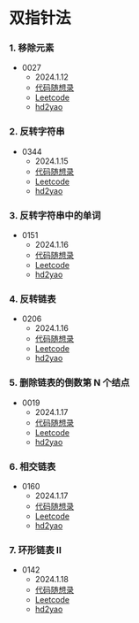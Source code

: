 # 双指针法

### 1. 移除元素
+ 0027
  + 2024.1.12
  + [代码随想录](https://www.programmercarl.com/0027.%E7%A7%BB%E9%99%A4%E5%85%83%E7%B4%A0.html#%E6%80%9D%E8%B7%AF)
  + [Leetcode](https://leetcode.cn/problems/remove-element/)
  + [hd2yao](https://github.com/hd2yao/leetcode/tree/master/array/0027.Remove-Element)

### 2. 反转字符串
+ 0344
  + 2024.1.15
  + [代码随想录](https://www.programmercarl.com/0344.%E5%8F%8D%E8%BD%AC%E5%AD%97%E7%AC%A6%E4%B8%B2.html#%E7%AE%97%E6%B3%95%E5%85%AC%E5%BC%80%E8%AF%BE)
  + [Leetcode](https://leetcode.cn/problems/reverse-string/)
  + [hd2yao](https://github.com/hd2yao/leetcode/tree/master/string/0344.Reverse-String)

### 3. 反转字符串中的单词
+ 0151
  + 2024.1.16
  + [代码随想录](https://www.programmercarl.com/0151.%E7%BF%BB%E8%BD%AC%E5%AD%97%E7%AC%A6%E4%B8%B2%E9%87%8C%E7%9A%84%E5%8D%95%E8%AF%8D.html#%E7%AE%97%E6%B3%95%E5%85%AC%E5%BC%80%E8%AF%BE)
  + [Leetcode](https://leetcode.cn/problems/reverse-words-in-a-string/)
  + [hd2yao](https://github.com/hd2yao/leetcode/tree/master/string/0151.Reverse-Words-in-a-String)

### 4. 反转链表
+ 0206
  + 2024.1.16
  + [代码随想录](https://www.programmercarl.com/0206.%E7%BF%BB%E8%BD%AC%E9%93%BE%E8%A1%A8.html#%E7%AE%97%E6%B3%95%E5%85%AC%E5%BC%80%E8%AF%BE)
  + [Leetcode](https://leetcode.cn/problems/reverse-linked-list/)
  + [hd2yao](https://github.com/hd2yao/leetcode/tree/master/linked-list/0206.Reverse-Linked-List)

### 5. 删除链表的倒数第 N 个结点
+ 0019
  + 2024.1.17
  + [代码随想录](https://www.programmercarl.com/0019.%E5%88%A0%E9%99%A4%E9%93%BE%E8%A1%A8%E7%9A%84%E5%80%92%E6%95%B0%E7%AC%ACN%E4%B8%AA%E8%8A%82%E7%82%B9.html#%E7%AE%97%E6%B3%95%E5%85%AC%E5%BC%80%E8%AF%BE)
  + [Leetcode](https://leetcode.cn/problems/remove-nth-node-from-end-of-list/)
  + [hd2yao](https://github.com/hd2yao/leetcode/tree/master/linked-list/0019.Remove-Nth-Node-from-End-of-List)

### 6. 相交链表
+ 0160
  + 2024.1.17
  + [代码随想录](https://www.programmercarl.com/%E9%9D%A2%E8%AF%95%E9%A2%9802.07.%E9%93%BE%E8%A1%A8%E7%9B%B8%E4%BA%A4.html#%E6%80%9D%E8%B7%AF)
  + [Leetcode](https://leetcode.cn/problems/intersection-of-two-linked-lists/)
  + [hd2yao](https://github.com/hd2yao/leetcode/tree/master/linked-list/0160.Intersection-of-Two-Linked-List)

### 7. 环形链表 II
+ 0142
  + 2024.1.18
  + [代码随想录](https://www.programmercarl.com/0142.%E7%8E%AF%E5%BD%A2%E9%93%BE%E8%A1%A8II.html#%E7%AE%97%E6%B3%95%E5%85%AC%E5%BC%80%E8%AF%BE)
  + [Leetcode](https://leetcode.cn/problems/linked-list-cycle-ii/)
  + [hd2yao](https://github.com/hd2yao/leetcode/tree/master/linked-list/0142.Linked-List-Cycle-II)